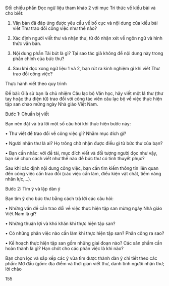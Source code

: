 Đối chiếu phần Đọc ngữ liệu tham khảo 2 với mục Tri thức về kiểu bài và cho biết:

1. Văn bản đã đáp ứng được yêu cầu về bố cục và nội dung của kiểu bài viết Thư trao đổi công việc như thế nào?

2. Xác định người viết thư và nhận thư, từ đó nhận xét về ngôn ngữ và hình thức văn bản.

3. Nội dung phần Tái bút là gì? Tại sao tác giả không để nội dung này trong phần chính của bức thư?

4. Sau khi đọc xong ngữ liệu 1 và 2, bạn rút ra kinh nghiệm gì khi viết Thư trao đổi công việc?

Thực hành viết theo quy trình

Đề bài:
Giả sử bạn là chủ nhiệm Câu lạc bộ Văn học, hãy viết một lá thư (thư tay hoặc thư điện tử) trao đổi với công tác viên câu lạc bộ về việc thực hiện tập san chào mừng ngày Nhà giáo Việt Nam.

Bước 1: Chuẩn bị viết

Bạn nên đặt và trả lời một số câu hỏi khi thực hiện bước này:

• Thư viết để trao đổi về công việc gì? Nhằm mục đích gì?

• Người nhận thư là ai? Họ trông chờ nhận được điều gì từ bức thư của bạn?

• Bạn cần nhắc: với đề tài, mục đích viết và đối tượng người đọc như vậy, bạn sẽ chọn cách viết như thế nào để bức thư có tính thuyết phục?

Sau khi xác định nội dung công việc, bạn cần tìm kiếm thông tin liên quan đến công việc cần trao đổi (các việc cần làm, điều kiện vật chất, tiềm năng nhân lực,...).

Bước 2: Tìm ý và lập dàn ý

Bạn tìm ý cho bức thư bằng cách trả lời các câu hỏi:

• Những vấn đề cần trao đổi về việc thực hiện tập san mừng ngày Nhà giáo Việt Nam là gì?

• Những thuận lợi và khó khăn khi thực hiện tập san?

• Có những phân việc nào cần làm khi thực hiện tập san? Phân công ra sao?

• Kế hoạch thực hiện tập san gồm những giai đoạn nào? Các sản phẩm cần hoàn thành là gì? Hạn chót cho các phân việc là khi nào?

Bạn chọn lọc và sắp xếp các ý vừa tìm được thành dàn ý chi tiết theo các phần:
Mở đầu (gồm: địa điểm và thời gian viết thư, danh tính người nhận thư; lời chào

155